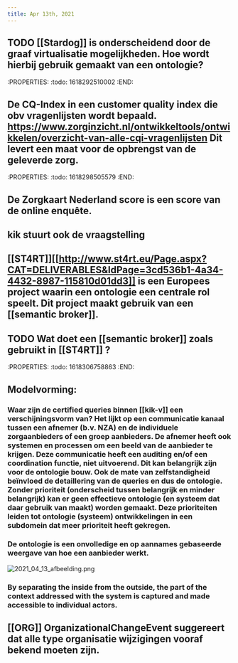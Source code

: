 ```yaml
---
title: Apr 13th, 2021
---
```


## TODO [[Stardog]] is onderscheidend door de graaf virtualisatie mogelijkheden. Hoe wordt hierbij gebruik gemaakt van een ontologie?
:PROPERTIES:
:todo: 1618292510002
:END:
## De CQ-Index in een customer quality index die obv vragenlijsten wordt bepaald. https://www.zorginzicht.nl/ontwikkeltools/ontwikkelen/overzicht-van-alle-cqi-vragenlijsten Dit levert een maat voor de opbrengst van de geleverde zorg.
:PROPERTIES:
:todo: 1618298505579
:END:
## De Zorgkaart Nederland score is een score van de online enquête.
## kik stuurt ook de vraagstelling
## [[ST4RT]][[http://www.st4rt.eu/Page.aspx?CAT=DELIVERABLES&IdPage=3cd536b1-4a34-4432-8987-115810d01dd3]] is een Europees project waarin een ontologie een centrale rol speelt. Dit project maakt gebruik van een [[semantic broker]].
## TODO Wat doet een [[semantic broker]] zoals gebruikt in [[ST4RT]] ?
:PROPERTIES:
:todo: 1618306758863
:END:
## Modelvorming:
### Waar zijn de certified queries binnen [[kik-v]] een verschijningsvorm van? Het lijkt op een communicatie kanaal tussen een afnemer (b.v. NZA) en de individuele zorgaanbieders of een groep aanbieders. De afnemer heeft ook systemen en processen om een beeld van de aanbieder te krijgen. Deze communicatie heeft een auditing en/of een coordination functie, niet uitvoerend. Dit kan belangrijk zijn voor de ontologie bouw. Ook de mate van zelfstandigheid beïnvloed de detaillering van de queries en dus de ontologie. Zonder prioriteit (onderscheid tussen belangrijk en minder belangrijk) kan er geen effectieve ontologie (en systeem dat daar gebruik van maakt) worden gemaakt. Deze prioriteiten leiden tot ontologie (systeem) ontwikkelingen in een subdomein dat meer prioriteit heeft gekregen.
### De ontologie is een onvolledige en op aannames gebaseerde weergave van hoe een aanbieder werkt.
![2021_04_13_afbeelding.png](https://cdn.logseq.com/%2F8f1ae382-5f18-4f77-89b5-10a6cfda69c57a39e62c-db6f-449c-8155-24313ea643dc2021_04_13_afbeelding.png?Expires=4771910384&Signature=QJQjdyZ1z4gwc24lplj5AIQ6IViep7kVwndjd5ujVMRRFS7yywTR2MZ6nnHIJXC7EVVAaI-FMwznn3vWRTNxgMXFXfH~o9KF519v4cx2UhfYdcc8L2c~SzmckwuQ53Zrvn~nKvPba01jFW-v7H-c2U8LdLAYwsXjm15YXzhluas8voaolRMsLSiNPKEshHOTxqGiBrAK8Ab-Uuo7GBFWkpop633A5PhZQMi2R6OS~H0x69CaAxP-Meg2GF6~B3E9eCXB28l6LxpFY~tL-ekjg1QnwNwNktN3Hvbxivi4DTDDIy-Rk8~MGeofYTYfEYU~1cUpjXjk2ma2d0QrIrW8cQ__&Key-Pair-Id=APKAJE5CCD6X7MP6PTEA)
### By separating the inside from the outside, the part of the context addressed with the system is captured and made accessible to individual actors.
## [[ORG]] OrganizationalChangeEvent suggereert dat alle type organisatie wijzigingen vooraf bekend moeten zijn.

